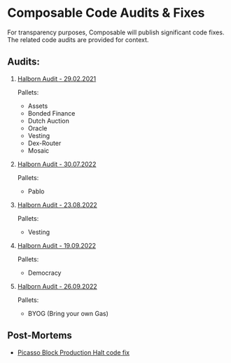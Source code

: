 # Composable Code Audits & Fixes

For transparency purposes, Composable will publish significant code fixes. 
The related code audits are provided for context.

## Audits:

1. [Halborn Audit - 29.02.2021](./halborn/audit01-pallets-assets-bondedFinance-dutchAuction-oracle-vesting-dexRouter-mosaic-security-audit-report.pdf)

    Pallets:
   - Assets
   - Bonded Finance
   - Dutch Auction
   - Oracle
   - Vesting
   - Dex-Router
   - Mosaic
   
2. [Halborn Audit - 30.07.2022](./halborn/audit03-pallet-pablo-security-audit-report.pdf)

    Pallets:
   - Pablo

3. [Halborn Audit - 23.08.2022](./halborn/audit04-pallet-vesting-security-audit-report.pdf)

    Pallets: 
   - Vesting

4. [Halborn Audit - 19.09.2022](./halborn/audit05-pallet-democracy-security-audit-report.pdf)

    Pallets: 
   - Democracy

5. [Halborn Audit - 26.09.2022](./halborn/audit06-pallet-BYOG-security-audit-report.pdf)

    Pallets:
   - BYOG (Bring your own Gas)
 
## Post-Mortems

- [Picasso Block Production Halt code fix](post-mortems/picasso-block-production-halt-code-fix/README.md)